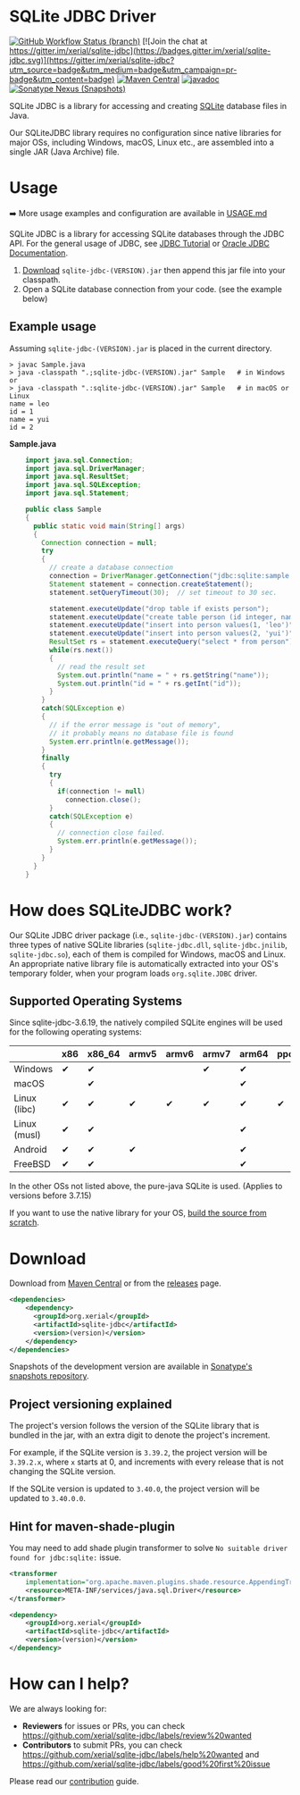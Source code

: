 # SQLite JDBC Driver
[![GitHub Workflow Status (branch)](https://img.shields.io/github/actions/workflow/status/xerial/sqlite-jdbc/ci.yml?branch=master)](https://github.com/xerial/sqlite-jdbc/actions/workflows/ci.yml?query=branch%3Amaster)
[![Join the chat at https://gitter.im/xerial/sqlite-jdbc](https://badges.gitter.im/xerial/sqlite-jdbc.svg)](https://gitter.im/xerial/sqlite-jdbc?utm_source=badge&utm_medium=badge&utm_campaign=pr-badge&utm_content=badge)
[![Maven Central](https://maven-badges.herokuapp.com/maven-central/org.xerial/sqlite-jdbc/badge.svg)](https://maven-badges.herokuapp.com/maven-central/org.xerial/sqlite-jdbc/)
[![javadoc](https://javadoc.io/badge2/org.xerial/sqlite-jdbc/javadoc.svg)](https://javadoc.io/doc/org.xerial/sqlite-jdbc)
[![Sonatype Nexus (Snapshots)](https://img.shields.io/nexus/s/org.xerial/sqlite-jdbc?color=blue&label=maven%20snapshot&server=https%3A%2F%2Foss.sonatype.org%2F)](https://oss.sonatype.org/content/repositories/snapshots/org/xerial/sqlite-jdbc/)

SQLite JDBC is a library for accessing and creating [SQLite](https://www.sqlite.org) database files in Java.

Our SQLiteJDBC library requires no configuration since native libraries for major OSs, including Windows, macOS, Linux etc., are assembled into a single JAR (Java Archive) file.

# Usage

:arrow_right: More usage examples and configuration are available in [USAGE.md](USAGE.md)

SQLite JDBC is a library for accessing SQLite databases through the JDBC API. For the general usage of JDBC, see [JDBC Tutorial](https://docs.oracle.com/javase/tutorial/jdbc/index.html) or [Oracle JDBC Documentation](https://www.oracle.com/technetwork/java/javase/tech/index-jsp-136101.html).

1. [Download](#download) `sqlite-jdbc-(VERSION).jar`
then append this jar file into your classpath.
2. Open a SQLite database connection from your code. (see the example below)

## Example usage
Assuming `sqlite-jdbc-(VERSION).jar` is placed in the current directory.

```shell
> javac Sample.java
> java -classpath ".;sqlite-jdbc-(VERSION).jar" Sample   # in Windows
or
> java -classpath ".:sqlite-jdbc-(VERSION).jar" Sample   # in macOS or Linux
name = leo
id = 1
name = yui
id = 2
```    

**Sample.java**

```java
    import java.sql.Connection;
    import java.sql.DriverManager;
    import java.sql.ResultSet;
    import java.sql.SQLException;
    import java.sql.Statement;

    public class Sample
    {
      public static void main(String[] args)
      {
        Connection connection = null;
        try
        {
          // create a database connection
          connection = DriverManager.getConnection("jdbc:sqlite:sample.db");
          Statement statement = connection.createStatement();
          statement.setQueryTimeout(30);  // set timeout to 30 sec.

          statement.executeUpdate("drop table if exists person");
          statement.executeUpdate("create table person (id integer, name string)");
          statement.executeUpdate("insert into person values(1, 'leo')");
          statement.executeUpdate("insert into person values(2, 'yui')");
          ResultSet rs = statement.executeQuery("select * from person");
          while(rs.next())
          {
            // read the result set
            System.out.println("name = " + rs.getString("name"));
            System.out.println("id = " + rs.getInt("id"));
          }
        }
        catch(SQLException e)
        {
          // if the error message is "out of memory",
          // it probably means no database file is found
          System.err.println(e.getMessage());
        }
        finally
        {
          try
          {
            if(connection != null)
              connection.close();
          }
          catch(SQLException e)
          {
            // connection close failed.
            System.err.println(e.getMessage());
          }
        }
      }
    }
```

# How does SQLiteJDBC work?
Our SQLite JDBC driver package (i.e., `sqlite-jdbc-(VERSION).jar`) contains three
types of native SQLite libraries (`sqlite-jdbc.dll`, `sqlite-jdbc.jnilib`, `sqlite-jdbc.so`),
each of them is compiled for Windows, macOS and Linux. An appropriate native library
file is automatically extracted into your OS's temporary folder, when your program
loads `org.sqlite.JDBC` driver.

## Supported Operating Systems
Since sqlite-jdbc-3.6.19, the natively compiled SQLite engines will be used for
the following operating systems:

|              | x86 | x86_64 | armv5 | armv6 | armv7 | arm64 | ppc64 |
|--------------|-----|--------|-------|-------|-------|-------|-------|
| Windows      | ✔   | ✔      |       |       | ✔     | ✔     |       |
| macOS        |     | ✔      |       |       |       | ✔     |       |
| Linux (libc) | ✔   | ✔      | ✔     | ✔     | ✔     | ✔     | ✔     |
| Linux (musl) | ✔   | ✔      |       |       |       | ✔     |       |
| Android      | ✔   | ✔      | ✔     |       |       | ✔     |       |
| FreeBSD      | ✔   | ✔      |       |       |       | ✔     |       |


In the other OSs not listed above, the pure-java SQLite is used. (Applies to versions before 3.7.15)

If you want to use the native library for your OS, [build the source from scratch](./CONTRIBUTING.md).

# Download

Download from [Maven Central](https://search.maven.org/artifact/org.xerial/sqlite-jdbc) or from the [releases](https://github.com/xerial/sqlite-jdbc/releases) page.

```xml
<dependencies>
    <dependency>
      <groupId>org.xerial</groupId>
      <artifactId>sqlite-jdbc</artifactId>
      <version>(version)</version>
    </dependency>
</dependencies>
```

Snapshots of the development version are available in [Sonatype's snapshots repository](https://oss.sonatype.org/content/repositories/snapshots/org/xerial/sqlite-jdbc/).

## Project versioning explained
The project's version follows the version of the SQLite library that is bundled in the jar, with an extra digit to denote the project's increment.

For example, if the SQLite version is `3.39.2`, the project version will be `3.39.2.x`, where `x` starts at 0, and increments with every release that is not changing the SQLite version.

If the SQLite version is updated to `3.40.0`, the project version will be updated to `3.40.0.0`.

## Hint for maven-shade-plugin

You may need to add shade plugin transformer to solve `No suitable driver found for jdbc:sqlite:` issue.

```xml
<transformer
	implementation="org.apache.maven.plugins.shade.resource.AppendingTransformer">
	<resource>META-INF/services/java.sql.Driver</resource>
</transformer>
```

```xml
<dependency>
    <groupId>org.xerial</groupId>
    <artifactId>sqlite-jdbc</artifactId>
    <version>(version)</version>
</dependency>
```

# How can I help?

We are always looking for:
- **Reviewers** for issues or PRs, you can check https://github.com/xerial/sqlite-jdbc/labels/review%20wanted
- **Contributors** to submit PRs, you can check https://github.com/xerial/sqlite-jdbc/labels/help%20wanted and https://github.com/xerial/sqlite-jdbc/labels/good%20first%20issue

Please read our [contribution](./CONTRIBUTING.md) guide.
